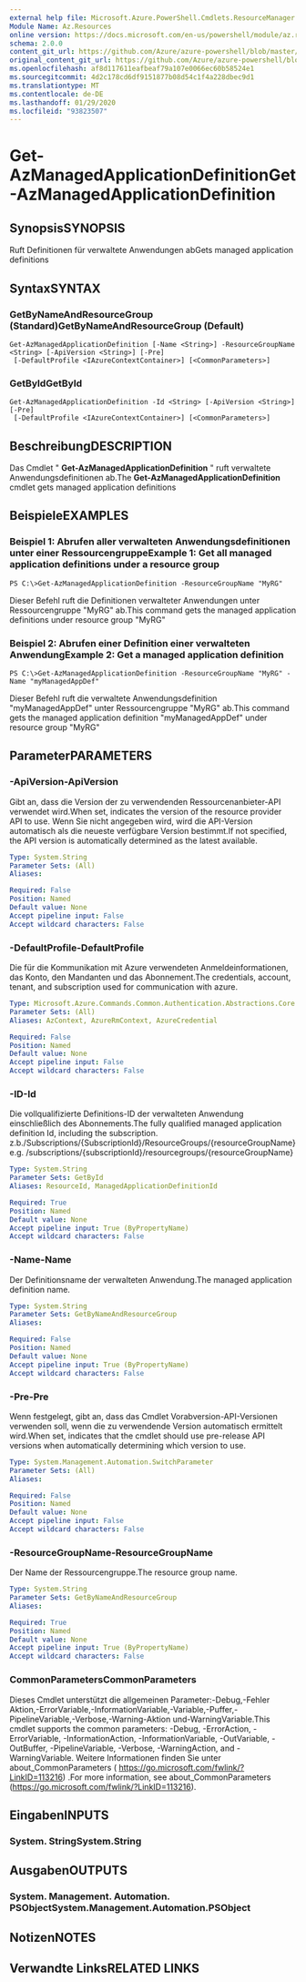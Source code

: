 ```yaml
---
external help file: Microsoft.Azure.PowerShell.Cmdlets.ResourceManager.dll-Help.xml
Module Name: Az.Resources
online version: https://docs.microsoft.com/en-us/powershell/module/az.resources/get-azmanagedapplicationdefinition
schema: 2.0.0
content_git_url: https://github.com/Azure/azure-powershell/blob/master/src/Resources/Resources/help/Get-AzManagedApplicationDefinition.md
original_content_git_url: https://github.com/Azure/azure-powershell/blob/master/src/Resources/Resources/help/Get-AzManagedApplicationDefinition.md
ms.openlocfilehash: af8d117611eafbeaf79a107e0066ec60b58524e1
ms.sourcegitcommit: 4d2c178cd6df9151877b08d54c1f4a228dbec9d1
ms.translationtype: MT
ms.contentlocale: de-DE
ms.lasthandoff: 01/29/2020
ms.locfileid: "93823507"
---
```

# <span data-ttu-id="3de74-101">Get-AzManagedApplicationDefinition</span><span class="sxs-lookup"><span data-stu-id="3de74-101">Get-AzManagedApplicationDefinition</span></span>

## <span data-ttu-id="3de74-102">Synopsis</span><span class="sxs-lookup"><span data-stu-id="3de74-102">SYNOPSIS</span></span>
<span data-ttu-id="3de74-103">Ruft Definitionen für verwaltete Anwendungen ab</span><span class="sxs-lookup"><span data-stu-id="3de74-103">Gets managed application definitions</span></span>

## <span data-ttu-id="3de74-104">Syntax</span><span class="sxs-lookup"><span data-stu-id="3de74-104">SYNTAX</span></span>

### <span data-ttu-id="3de74-105">GetByNameAndResourceGroup (Standard)</span><span class="sxs-lookup"><span data-stu-id="3de74-105">GetByNameAndResourceGroup (Default)</span></span>
```
Get-AzManagedApplicationDefinition [-Name <String>] -ResourceGroupName <String> [-ApiVersion <String>] [-Pre]
 [-DefaultProfile <IAzureContextContainer>] [<CommonParameters>]
```

### <span data-ttu-id="3de74-106">GetById</span><span class="sxs-lookup"><span data-stu-id="3de74-106">GetById</span></span>
```
Get-AzManagedApplicationDefinition -Id <String> [-ApiVersion <String>] [-Pre]
 [-DefaultProfile <IAzureContextContainer>] [<CommonParameters>]
```

## <span data-ttu-id="3de74-107">Beschreibung</span><span class="sxs-lookup"><span data-stu-id="3de74-107">DESCRIPTION</span></span>
<span data-ttu-id="3de74-108">Das Cmdlet " **Get-AzManagedApplicationDefinition** " ruft verwaltete Anwendungsdefinitionen ab.</span><span class="sxs-lookup"><span data-stu-id="3de74-108">The **Get-AzManagedApplicationDefinition** cmdlet gets managed application definitions</span></span>

## <span data-ttu-id="3de74-109">Beispiele</span><span class="sxs-lookup"><span data-stu-id="3de74-109">EXAMPLES</span></span>

### <span data-ttu-id="3de74-110">Beispiel 1: Abrufen aller verwalteten Anwendungsdefinitionen unter einer Ressourcengruppe</span><span class="sxs-lookup"><span data-stu-id="3de74-110">Example 1: Get all managed application definitions under a resource group</span></span>
```
PS C:\>Get-AzManagedApplicationDefinition -ResourceGroupName "MyRG"
```

<span data-ttu-id="3de74-111">Dieser Befehl ruft die Definitionen verwalteter Anwendungen unter Ressourcengruppe "MyRG" ab.</span><span class="sxs-lookup"><span data-stu-id="3de74-111">This command gets the managed application definitions under resource group "MyRG"</span></span>

### <span data-ttu-id="3de74-112">Beispiel 2: Abrufen einer Definition einer verwalteten Anwendung</span><span class="sxs-lookup"><span data-stu-id="3de74-112">Example 2: Get a managed application definition</span></span>
```
PS C:\>Get-AzManagedApplicationDefinition -ResourceGroupName "MyRG" -Name "myManagedAppDef"
```

<span data-ttu-id="3de74-113">Dieser Befehl ruft die verwaltete Anwendungsdefinition "myManagedAppDef" unter Ressourcengruppe "MyRG" ab.</span><span class="sxs-lookup"><span data-stu-id="3de74-113">This command gets the managed application definition "myManagedAppDef" under resource group "MyRG"</span></span>

## <span data-ttu-id="3de74-114">Parameter</span><span class="sxs-lookup"><span data-stu-id="3de74-114">PARAMETERS</span></span>

### <span data-ttu-id="3de74-115">-ApiVersion</span><span class="sxs-lookup"><span data-stu-id="3de74-115">-ApiVersion</span></span>
<span data-ttu-id="3de74-116">Gibt an, dass die Version der zu verwendenden Ressourcenanbieter-API verwendet wird.</span><span class="sxs-lookup"><span data-stu-id="3de74-116">When set, indicates the version of the resource provider API to use.</span></span>
<span data-ttu-id="3de74-117">Wenn Sie nicht angegeben wird, wird die API-Version automatisch als die neueste verfügbare Version bestimmt.</span><span class="sxs-lookup"><span data-stu-id="3de74-117">If not specified, the API version is automatically determined as the latest available.</span></span>

```yaml
Type: System.String
Parameter Sets: (All)
Aliases:

Required: False
Position: Named
Default value: None
Accept pipeline input: False
Accept wildcard characters: False
```

### <span data-ttu-id="3de74-118">-DefaultProfile</span><span class="sxs-lookup"><span data-stu-id="3de74-118">-DefaultProfile</span></span>
<span data-ttu-id="3de74-119">Die für die Kommunikation mit Azure verwendeten Anmeldeinformationen, das Konto, den Mandanten und das Abonnement.</span><span class="sxs-lookup"><span data-stu-id="3de74-119">The credentials, account, tenant, and subscription used for communication with azure.</span></span>

```yaml
Type: Microsoft.Azure.Commands.Common.Authentication.Abstractions.Core.IAzureContextContainer
Parameter Sets: (All)
Aliases: AzContext, AzureRmContext, AzureCredential

Required: False
Position: Named
Default value: None
Accept pipeline input: False
Accept wildcard characters: False
```

### <span data-ttu-id="3de74-120">-ID</span><span class="sxs-lookup"><span data-stu-id="3de74-120">-Id</span></span>
<span data-ttu-id="3de74-121">Die vollqualifizierte Definitions-ID der verwalteten Anwendung einschließlich des Abonnements.</span><span class="sxs-lookup"><span data-stu-id="3de74-121">The fully qualified managed application definition Id, including the subscription.</span></span>
<span data-ttu-id="3de74-122">z.b./Subscriptions/{SubscriptionId}/ResourceGroups/{resourceGroupName}</span><span class="sxs-lookup"><span data-stu-id="3de74-122">e.g. /subscriptions/{subscriptionId}/resourcegroups/{resourceGroupName}</span></span>

```yaml
Type: System.String
Parameter Sets: GetById
Aliases: ResourceId, ManagedApplicationDefinitionId

Required: True
Position: Named
Default value: None
Accept pipeline input: True (ByPropertyName)
Accept wildcard characters: False
```

### <span data-ttu-id="3de74-123">-Name</span><span class="sxs-lookup"><span data-stu-id="3de74-123">-Name</span></span>
<span data-ttu-id="3de74-124">Der Definitionsname der verwalteten Anwendung.</span><span class="sxs-lookup"><span data-stu-id="3de74-124">The managed application definition name.</span></span>

```yaml
Type: System.String
Parameter Sets: GetByNameAndResourceGroup
Aliases:

Required: False
Position: Named
Default value: None
Accept pipeline input: True (ByPropertyName)
Accept wildcard characters: False
```

### <span data-ttu-id="3de74-125">-Pre</span><span class="sxs-lookup"><span data-stu-id="3de74-125">-Pre</span></span>
<span data-ttu-id="3de74-126">Wenn festgelegt, gibt an, dass das Cmdlet Vorabversion-API-Versionen verwenden soll, wenn die zu verwendende Version automatisch ermittelt wird.</span><span class="sxs-lookup"><span data-stu-id="3de74-126">When set, indicates that the cmdlet should use pre-release API versions when automatically determining which version to use.</span></span>

```yaml
Type: System.Management.Automation.SwitchParameter
Parameter Sets: (All)
Aliases:

Required: False
Position: Named
Default value: None
Accept pipeline input: False
Accept wildcard characters: False
```

### <span data-ttu-id="3de74-127">-ResourceGroupName</span><span class="sxs-lookup"><span data-stu-id="3de74-127">-ResourceGroupName</span></span>
<span data-ttu-id="3de74-128">Der Name der Ressourcengruppe.</span><span class="sxs-lookup"><span data-stu-id="3de74-128">The resource group name.</span></span>

```yaml
Type: System.String
Parameter Sets: GetByNameAndResourceGroup
Aliases:

Required: True
Position: Named
Default value: None
Accept pipeline input: True (ByPropertyName)
Accept wildcard characters: False
```

### <span data-ttu-id="3de74-129">CommonParameters</span><span class="sxs-lookup"><span data-stu-id="3de74-129">CommonParameters</span></span>
<span data-ttu-id="3de74-130">Dieses Cmdlet unterstützt die allgemeinen Parameter:-Debug,-Fehler Aktion,-ErrorVariable,-InformationVariable,-Variable,-Puffer,-PipelineVariable,-Verbose,-Warning-Aktion und-WarningVariable.</span><span class="sxs-lookup"><span data-stu-id="3de74-130">This cmdlet supports the common parameters: -Debug, -ErrorAction, -ErrorVariable, -InformationAction, -InformationVariable, -OutVariable, -OutBuffer, -PipelineVariable, -Verbose, -WarningAction, and -WarningVariable.</span></span> <span data-ttu-id="3de74-131">Weitere Informationen finden Sie unter about_CommonParameters ( https://go.microsoft.com/fwlink/?LinkID=113216) .</span><span class="sxs-lookup"><span data-stu-id="3de74-131">For more information, see about_CommonParameters (https://go.microsoft.com/fwlink/?LinkID=113216).</span></span>

## <span data-ttu-id="3de74-132">Eingaben</span><span class="sxs-lookup"><span data-stu-id="3de74-132">INPUTS</span></span>

### <span data-ttu-id="3de74-133">System. String</span><span class="sxs-lookup"><span data-stu-id="3de74-133">System.String</span></span>

## <span data-ttu-id="3de74-134">Ausgaben</span><span class="sxs-lookup"><span data-stu-id="3de74-134">OUTPUTS</span></span>

### <span data-ttu-id="3de74-135">System. Management. Automation. PSObject</span><span class="sxs-lookup"><span data-stu-id="3de74-135">System.Management.Automation.PSObject</span></span>

## <span data-ttu-id="3de74-136">Notizen</span><span class="sxs-lookup"><span data-stu-id="3de74-136">NOTES</span></span>

## <span data-ttu-id="3de74-137">Verwandte Links</span><span class="sxs-lookup"><span data-stu-id="3de74-137">RELATED LINKS</span></span>
